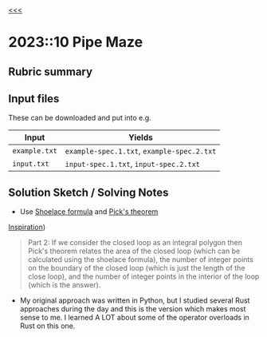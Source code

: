 [<<<](../README.md)

# 2023::10 Pipe Maze

## Rubric summary

## Input files

These can be downloaded and put into e.g.

| Input         | Yields                                     |
|---------------|--------------------------------------------|
| `example.txt` | `example-spec.1.txt`, `example-spec.2.txt` |
| `input.txt`   | `input-spec.1.txt`, `input-spec.2.txt`     |

## Solution Sketch / Solving Notes

- Use [Shoelace formula](https://en.wikipedia.org/wiki/Shoelace_formula) and [Pick's theorem](https://en.wikipedia.org/wiki/Pick%27s_theorem)

[Inspiration](https://www.reddit.com/r/adventofcode/comments/18evyu9/comment/kcqmhwk/))
> Part 2: If we consider the closed loop as an integral polygon then Pick's theorem relates the area of the closed loop (which can be calculated using the shoelace formula), the number of integer points on the boundary of the closed loop (which is just the length of the close loop), and the number of integer points in the interior of the loop (which is the answer).

- My original approach was written in Python, but I studied several Rust approaches during the day and this is the version 
  which makes most sense to me. I learned A LOT about some of the operator overloads in Rust on this one.